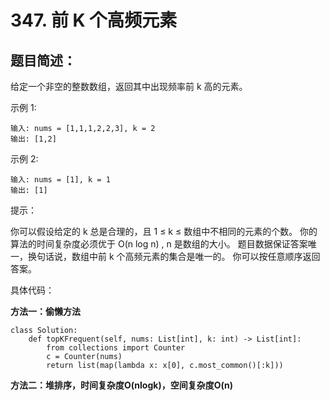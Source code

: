# 347. 前 K 个高频元素
## 题目简述：
给定一个非空的整数数组，返回其中出现频率前 k 高的元素。

示例 1:

	输入: nums = [1,1,1,2,2,3], k = 2
	输出: [1,2]

示例 2:

	输入: nums = [1], k = 1
	输出: [1]

提示：

你可以假设给定的 k 总是合理的，且 1 ≤ k ≤ 数组中不相同的元素的个数。
你的算法的时间复杂度必须优于 O(n log n) , n 是数组的大小。
题目数据保证答案唯一，换句话说，数组中前 k 个高频元素的集合是唯一的。
你可以按任意顺序返回答案。

    
具体代码：

**方法一：偷懒方法**

	class Solution:
	    def topKFrequent(self, nums: List[int], k: int) -> List[int]:
	        from collections import Counter 
	        c = Counter(nums)
	        return list(map(lambda x: x[0], c.most_common()[:k]))
        
**方法二：堆排序，时间复杂度O(nlogk)，空间复杂度O(n)**

